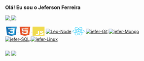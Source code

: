 ### Olá! Eu sou o Jeferson Ferreira
<div>
  <a href="https://github.com/Jefersoncf">
  <img height="180em" src="https://github-readme-stats-sigma-five.vercel.app/api?username=Jefersoncf&show_icons=true&theme=dark&include_all_commits=true&count_private=true"/>
  <img height="180em" src="https://github-readme-stats-sigma-five.vercel.app/api/top-langs/?username=Jefersoncf&layout=compact&langs_count=7&theme=dark"/>
</div>
<div style="display: inline_block"><br>
    <img align="center" alt="jefer-CSS" height="30" width="40" src="https://raw.githubusercontent.com/devicons/devicon/master/icons/css3/css3-original.svg">
  <img align="center" alt="jefer-HTML" height="30" width="40" src="https://raw.githubusercontent.com/devicons/devicon/master/icons/html5/html5-original.svg">
  <img align="center" alt="jefer-Js" height="30" width="40" src="https://raw.githubusercontent.com/devicons/devicon/master/icons/javascript/javascript-plain.svg">
  <img align="center" alt="Leo-Node" height="30" width="30" src="https://github.com/LeoScripts/logos-imagens/blob/main/logo/node.png">
  <img align="center" alt="jefer-React" height="30" width="40" src="https://raw.githubusercontent.com/devicons/devicon/master/icons/react/react-original.svg">
  <img align="center" alt="jefer-Git" height="30" width="40" src="https://cdn.jsdelivr.net/gh/devicons/devicon/icons/git/git-original.svg" />
  <img align="center" alt="jefer-Mongo" height="30" width="40" src="https://cdn.jsdelivr.net/gh/devicons/devicon/icons/mongodb/mongodb-original.svg" />
  <img align="center" alt="jefer-SQL" height="30" width="40" src="https://cdn.jsdelivr.net/gh/devicons/devicon/icons/mysql/mysql-original-wordmark.svg" />
  <img align="center" alt="jefer-Linux" height="30" width="40" src="https://cdn.jsdelivr.net/gh/devicons/devicon/icons/linux/linux-original.svg" />

  ##
  
  <div>
    <a href="https://www.linkedin.com/in/jeferson-ferreirajf23" target="_blank"><img src="https://img.shields.io/badge/-LinkedIn-%230077B5?style=for-the-badge&logo=linkedin&logoColor=white" target="_blank"></a> 
      <a href = "mailto:fjeferson60@gmail.com"><img src="https://img.shields.io/badge/Gmail-D14836?style=for-the-badge&logo=gmail&logoColor=white" target="_blank"></a>
  </div>
